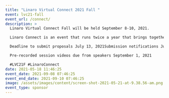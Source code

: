 ```yaml
---
title: "Linaro Virtual Connect 2021 Fall "
event: lvc21-fall
event_url: /connect/
description: >
  Linaro Virtual Connect Fall will be held September 8-10, 2021.

  Linaro Connect is an event that runs twice a year that brings together the Arm Ecosystem. This is the ONLY event where developers, maintainers of both hardware and software can collaborate and discuss common problems. The Call for proposals opens on May 25 and closes on July 13. Notifications of acceptance will be sent out on July 20 and the full schedule will be announced on August 3. Registration is free and will open on August 3. 

  Deadline to submit proposals July 13, 2021Submission notifications July 20, 2021. Full schedule announcement and attendee registration opens August 3, 2021

  Pre-recorded session videos due from speakers September 1, 2021

  #LVC21F #LinaroConnect 
date: 2021-05-18 11:46:25
event_date: 2021-09-08 07:46:25
event_end_date: 2021-09-10 07:46:25
image: /assets/images/content/screen-shot-2021-05-21-at-9.38.56-am.png
event_type: sponsor
---
```

